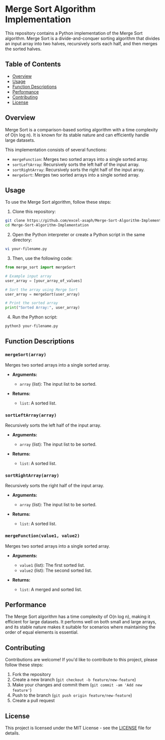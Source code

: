 # Merge Sort Algorithm Implementation

This repository contains a Python implementation of the Merge Sort algorithm. Merge Sort is a divide-and-conquer sorting algorithm that divides an input array into two halves, recursively sorts each half, and then merges the sorted halves.

## Table of Contents

- [Overview](#overview)
- [Usage](#usage)
- [Function Descriptions](#function-descriptions)
- [Performance](#performance)
- [Contributing](#contributing)
- [License](#license)

## Overview

Merge Sort is a comparison-based sorting algorithm with a time complexity of O(n log n). It is known for its stable nature and can efficiently handle large datasets.

This implementation consists of several functions:
- `mergeFunction`: Merges two sorted arrays into a single sorted array.
- `sortLeftArray`: Recursively sorts the left half of the input array.
- `sortRightArray`: Recursively sorts the right half of the input array.
- `mergeSort`: Merges two sorted arrays into a single sorted array.

## Usage

To use the Merge Sort algorithm, follow these steps:

1. Clone this repository:

```bash
git clone https://github.com/excel-asaph/Merge-Sort-Algorithm-Implementation.git
cd Merge-Sort-Algorithm-Implementation
```

2. Open the Python interpreter or create a Python script in the same directory:

```bash
vi your-filename.py
```

3. Then, use the following code:

```python
from merge_sort import mergeSort

# Example input array
user_array = [your_array_of_values]

# Sort the array using Merge Sort
user_array = mergeSort(user_array)

# Print the sorted array
print("Sorted Array:", user_array)
```

4. Run the Python script:

```python
python3 your-filename.py
```

## Function Descriptions

### `mergeSort(array)`

Merges two sorted arrays into a single sorted array.

- **Arguments:**
  - `array` (list): The input list to be sorted.

- **Returns:**
  - `list`: A sorted list.

### `sortLeftArray(array)`

Recursively sorts the left half of the input array.

- **Arguments:**
  - `array` (list): The input list to be sorted.

- **Returns:**
  - `list`: A sorted list.

### `sortRightArray(array)`

Recursively sorts the right half of the input array.

- **Arguments:**
  - `array` (list): The input list to be sorted.

- **Returns:**
  - `list`: A sorted list.

### `mergeFunction(value1, value2)`

Merges two sorted arrays into a single sorted array.

- **Arguments:**
  - `value1` (list): The first sorted list.
  - `value2` (list): The second sorted list.

- **Returns:**
  - `list`: A merged and sorted list.

## Performance

The Merge Sort algorithm has a time complexity of O(n log n), making it efficient for large datasets. It performs well on both small and large arrays, and its stable nature makes it suitable for scenarios where maintaining the order of equal elements is essential.

## Contributing

Contributions are welcome! If you'd like to contribute to this project, please follow these steps:

1. Fork the repository
2. Create a new branch (`git checkout -b feature/new-feature`)
3. Make your changes and commit them (`git commit -am 'Add new feature'`)
4. Push to the branch (`git push origin feature/new-feature`)
5. Create a pull request

## License

This project is licensed under the MIT License - see the [LICENSE](LICENSE) file for details.



